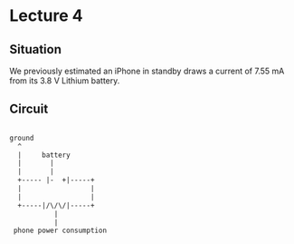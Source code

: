 # Lecture 4

## Situation

We previously estimated an iPhone in standby draws a current of 7.55 mA from its 3.8 V Lithium battery. 


## Circuit

```txt

ground
  ^
  |     battery
  |       |
  |       |
  +----- |-  +|-----+ 
  |                 | 
  |                 | 
  +-----|/\/\/|-----+
           |
           | 
 phone power consumption

```


